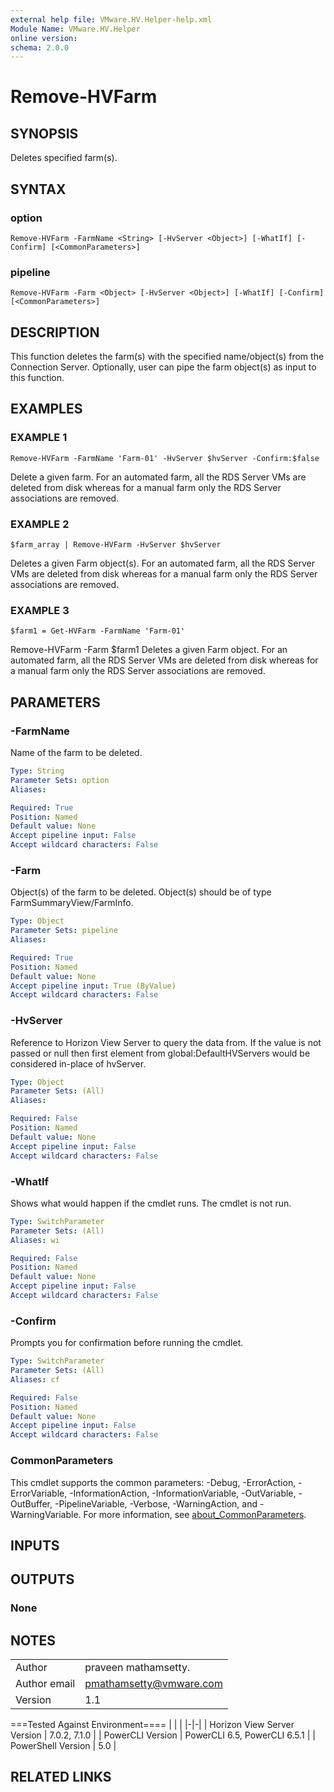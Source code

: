 ```yaml
---
external help file: VMware.HV.Helper-help.xml
Module Name: VMware.HV.Helper
online version:
schema: 2.0.0
---
```


# Remove-HVFarm

## SYNOPSIS
Deletes specified farm(s).

## SYNTAX

### option
```
Remove-HVFarm -FarmName <String> [-HvServer <Object>] [-WhatIf] [-Confirm] [<CommonParameters>]
```

### pipeline
```
Remove-HVFarm -Farm <Object> [-HvServer <Object>] [-WhatIf] [-Confirm] [<CommonParameters>]
```

## DESCRIPTION
This function deletes the farm(s) with the specified name/object(s) from the Connection Server.
Optionally, user can pipe the farm object(s) as input to this function.

## EXAMPLES

### EXAMPLE 1
```
Remove-HVFarm -FarmName 'Farm-01' -HvServer $hvServer -Confirm:$false
```

Delete a given farm.
For an automated farm, all the RDS Server VMs are deleted from disk whereas for a manual farm only the RDS Server associations are removed.

### EXAMPLE 2
```
$farm_array | Remove-HVFarm -HvServer $hvServer
```

Deletes a given Farm object(s).
For an automated farm, all the RDS Server VMs are deleted from disk whereas for a manual farm only the RDS Server associations are removed.

### EXAMPLE 3
```
$farm1 = Get-HVFarm -FarmName 'Farm-01'
```

Remove-HVFarm -Farm $farm1
Deletes a given Farm object.
For an automated farm, all the RDS Server VMs are deleted from disk whereas for a manual farm only the RDS Server associations are removed.

## PARAMETERS

### -FarmName
Name of the farm to be deleted.

```yaml
Type: String
Parameter Sets: option
Aliases:

Required: True
Position: Named
Default value: None
Accept pipeline input: False
Accept wildcard characters: False
```

### -Farm
Object(s) of the farm to be deleted.
Object(s) should be of type FarmSummaryView/FarmInfo.

```yaml
Type: Object
Parameter Sets: pipeline
Aliases:

Required: True
Position: Named
Default value: None
Accept pipeline input: True (ByValue)
Accept wildcard characters: False
```

### -HvServer
Reference to Horizon View Server to query the data from.
If the value is not passed or null then first element from global:DefaultHVServers would be considered in-place of hvServer.

```yaml
Type: Object
Parameter Sets: (All)
Aliases:

Required: False
Position: Named
Default value: None
Accept pipeline input: False
Accept wildcard characters: False
```

### -WhatIf
Shows what would happen if the cmdlet runs.
The cmdlet is not run.

```yaml
Type: SwitchParameter
Parameter Sets: (All)
Aliases: wi

Required: False
Position: Named
Default value: None
Accept pipeline input: False
Accept wildcard characters: False
```

### -Confirm
Prompts you for confirmation before running the cmdlet.

```yaml
Type: SwitchParameter
Parameter Sets: (All)
Aliases: cf

Required: False
Position: Named
Default value: None
Accept pipeline input: False
Accept wildcard characters: False
```

### CommonParameters
This cmdlet supports the common parameters: -Debug, -ErrorAction, -ErrorVariable, -InformationAction, -InformationVariable, -OutVariable, -OutBuffer, -PipelineVariable, -Verbose, -WarningAction, and -WarningVariable. For more information, see [about_CommonParameters](http://go.microsoft.com/fwlink/?LinkID=113216).

## INPUTS

## OUTPUTS

### None
## NOTES
| | |
|-|-|
| Author | praveen mathamsetty. |
| Author email | pmathamsetty@vmware.com |
| Version | 1.1 |

===Tested Against Environment====
| | |
|-|-|
| Horizon View Server Version | 7.0.2, 7.1.0 |
| PowerCLI Version | PowerCLI 6.5, PowerCLI 6.5.1 |
| PowerShell Version | 5.0 |

## RELATED LINKS
